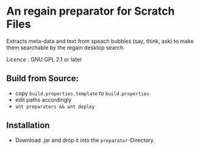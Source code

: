 An regain preparator for Scratch Files
======================================

Extracts meta-data and text from speach bubbles (say, think, ask)
to make them searchable by the regain desktop search.

*Licence* : GNU GPL 2.1 or later

Build from Source:
------------------

* copy `build.properties.template` to `build.properties`
* edit paths accordingly
* `ant preparators && ant deploy`

Installation
------------

* Download .jar and drop it into the `preparator`-Directory.

